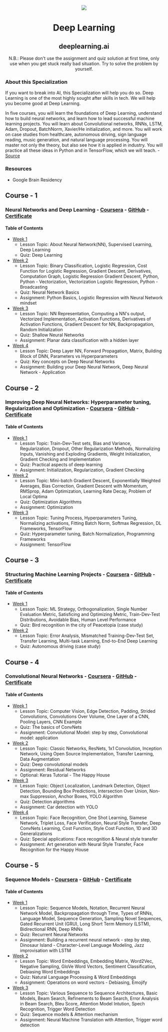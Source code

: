<div align="center">
    <img src="./background.jpg">
    <h1>Deep Learning</h1>
    <h2>deeplearning.ai</h2>
    <p>N.B.: Please don't use the assignment and quiz solution at first time, only use when you get stuck really bad situation. Try to solve the problem by yourself.</p>
</div>


### About this Specialization
<p>If you want to break into AI, this Specialization will help you do so. Deep Learning is one of the most highly sought after skills in tech. We will help you become good at Deep Learning.<br/>

In five courses, you will learn the foundations of Deep Learning, understand how to build neural networks, and learn how to lead successful machine learning projects. You will learn about Convolutional networks, RNNs, LSTM, Adam, Dropout, BatchNorm, Xavier/He initialization, and more. You will work on case studies from healthcare, autonomous driving, sign language reading, music generation, and natural language processing. You will master not only the theory, but also see how it is applied in industry. You will practice all these ideas in Python and in TensorFlow, which we will teach.  - <a href="https://www.coursera.org/specializations/deep-learning">Source</a></p>


### Resources
- Google Brain Residency


## Course - 1
### Neural Networks and Deep Learning - [Coursera](https://www.coursera.org/learn/neural-networks-deep-learning) - [GitHub](https://github.com/MrinmoiHossain/Deep-Learning-Specialization-Coursera/tree/master/Course_1-Neural_Networks_and_Deep_Learning) - [Certificate](https://www.coursera.org/account/accomplishments/certificate/DD9BEFKMBQVD)

#### Table of Contents
* [Week 1](https://github.com/MrinmoiHossain/Deep-Learning-Specialization-Coursera/tree/master/Course_1-Neural_Networks_and_Deep_Learning/Week-1)
    * Lesson Topic: About Neural Network(NN), Supervised Learning, Deep Learning
    * Quiz: Deep Learning
* [Week 2](https://github.com/MrinmoiHossain/Deep-Learning-Specialization-Coursera/tree/master/Course_1-Neural_Networks_and_Deep_Learning/Week-2)
    * Lesson Topic: Binary Classification, Logistic Regression, Cost Function for Logistic Regression, Gradient Descent, Derivatives, Computation Graph, Logistic Regression Gradient Descent, Python, Python - Vectorization, Vectorization Logistic Regression, Python - Broadcasting
    * Quiz: Neural Network Basics
    * Assignment: Python Basics, Logistic Regression with Neural Network mindset
* [Week 3](https://github.com/MrinmoiHossain/Deep-Learning-Specialization-Coursera/tree/master/Course_1-Neural_Networks_and_Deep_Learning/Week-3)
    * Lesson Topic: NN Representation, Computing a NN's output, Vectorized Implementation, Activation Functions, Derivatives of Activation Functions, Gradient Descent for NN, Backpropagation, Random Initialization
    * Quiz: Shallow Neural Networks
    * Assignment: Planar data classification with a hidden layer
* [Week 4](https://github.com/MrinmoiHossain/Deep-Learning-Specialization-Coursera/tree/master/Course_1-Neural_Networks_and_Deep_Learning/Week-4)
    * Lesson Topic: Deep Layer NN, Forward Propagation, Matrix, Building Block of DNN, Parameters vs Hyperparameters
    * Quiz: Key concepts on Deep Neural Networks
    * Assignment: Building your Deep Neural Network, Deep Neural Network - Application



## Course - 2
### Improving Deep Neural Networks: Hyperparameter tuning, Regularization and Optimization - [Coursera](https://www.coursera.org/learn/deep-neural-network) - [GitHub](https://github.com/MrinmoiHossain/Deep-Learning-Specialization-Coursera/tree/master/Course_2-Improving_Deep_Neural_Networks_Hyperparameter_tuning_Regularization_and_Optimization) - [Certificate](https://www.coursera.org/account/accomplishments/certificate/XBNJEFZ4NDHJ)

#### Table of Contents
* [Week 1](https://github.com/MrinmoiHossain/Deep-Learning-Specialization-Coursera/tree/master/Course_2-Improving_Deep_Neural_Networks_Hyperparameter_tuning_Regularization_and_Optimization/Week-1)
    * Lesson Topic: Train-Dev-Test sets, Bias and Variance, Regularization, Dropout, Other Regularization Methods, Normalizing Inputs, Vanishing and Exploding Gradients, Weight Initialization, Gradient Checking and Implementation
    * Quiz: Practical aspects of deep learning
    * Assignment: Initialization, Regularization, Gradient Checking
* [Week 2](https://github.com/MrinmoiHossain/Deep-Learning-Specialization-Coursera/tree/master/Course_2-Improving_Deep_Neural_Networks_Hyperparameter_tuning_Regularization_and_Optimization/Week-2)
    * Lesson Topic: Mini-batch Gradient Descent, Exponentially Weighted Averages, Bias Correction, Gradient Descent with Momentum, RMSprop, Adam Optimization, Learning Rate Decay, Problem of Local Optima
    * Quiz: Optimization Algorithms
    * Assignment: Optimization
* [Week 3](https://github.com/MrinmoiHossain/Deep-Learning-Specialization-Coursera/tree/master/Course_2-Improving_Deep_Neural_Networks_Hyperparameter_tuning_Regularization_and_Optimization/Week-3)
    * Lesson Topic: Tuning Process, Hyperparameters Tuning, Normalizing activations, Fitting Batch Norm, Softmax Regression, DL Frameworks, TensorFlow
    * Quiz: Hyperparameter tuning, Batch Normalization, Programming Frameworks
    * Assignment: TensorFlow



## Course - 3
### Structuring Machine Learning Projects - [Coursera](https://www.coursera.org/learn/machine-learning-projects) - [GitHub](https://github.com/MrinmoiHossain/Deep-Learning-Specialization-Coursera/tree/master/Course_3-Structuring_Machine_Learning_Projects) - [Certificate](https://www.coursera.org/account/accomplishments/certificate/9SSBZED9PQKA)

#### Table of Contents
* [Week 1](https://github.com/MrinmoiHossain/Deep-Learning-Specialization-Coursera/tree/master/Course_3-Structuring_Machine_Learning_Projects/Week-1)
    * Lesson Topic: ML Strategy, Orthogonalization, Single Number Evaluation Metric, Satisficing and Optimizing Metric, Train-Dev-Test Distributions, Avoidable Bias, Human Level Performance
    * Quiz: Bird recognition in the city of Peacetopia (case study)
* [Week 2](https://github.com/MrinmoiHossain/Deep-Learning-Specialization-Coursera/tree/master/Course_3-Structuring_Machine_Learning_Projects/Week-2)
    * Lesson Topic: Error Analysis, Mismatched Training-Dev-Test Set, Transfer Learning, Multi-task Learning, End-to-End Deep Learning
    * Quiz: Autonomous driving (case study)



## Course - 4
### Convolutional Neural Networks - [Coursera](https://www.coursera.org/learn/convolutional-neural-networks) - [GitHub](https://github.com/MrinmoiHossain/Deep-Learning-Specialization-Coursera/tree/master/Course_4-Convolutional_Neural_Networks) - [Certificate](https://www.coursera.org/account/accomplishments/certificate/92ATEV8QCXZB)

#### Table of Contents
* [Week 1](https://github.com/MrinmoiHossain/Deep-Learning-Specialization-Coursera/tree/master/Course_4-Convolutional_Neural_Networks/Week-1)
    * Lesson Topic: Computer Vision, Edge Detection, Padding, Strided Convolutions, Convolutions Over Volume, One Layer of a CNN, Pooling Layers, CNN Example
    * Quiz: The basics of ConvNets
    * Assignment: Convolutional Model: step by step, Convolutional model: application
* [Week 2](https://github.com/MrinmoiHossain/Deep-Learning-Specialization-Coursera/tree/master/Course_4-Convolutional_Neural_Networks/Week-2)
    * Lesson Topic: Classic Networks, ResNets, 1x1 Convolution, Inception Network, Using Open Source Implementation, Transfer Learning, Data Augmentation
    * Quiz: Deep convolutional models
    * Assignment: Residual Networks
    * Optional: Keras Tutorial - The Happy House
* [Week 3](https://github.com/MrinmoiHossain/Deep-Learning-Specialization-Coursera/tree/master/Course_4-Convolutional_Neural_Networks/Week-3)
    * Lesson Topic: Object Localization, Landmark Detection, Object Detection, Bounding Box Predictions, Intersection Over Union, Non-max Suppression, Anchor Boxes, YOLO Algorithm
    * Quiz: Detection algorithms
    * Assignment: Car detection with YOLO
* [Week 4](https://github.com/MrinmoiHossain/Deep-Learning-Specialization-Coursera/tree/master/Course_4-Convolutional_Neural_Networks/Week-4)
    * Lesson Topic: Face Recognition, One Shot Learning, Siamese Network, Triplet Loss, Face Verification, Neural Style Transfer, Deep ConvNets Learning, Cost Function, Style Cost Function, 1D and 3D Generalizations
    * Quiz: Special applications: Face recognition & Neural style transfer
    * Assignment: Art generation with Neural Style Transfer, Face Recognition for the Happy House



## Course - 5
### Sequence Models - [Coursera](https://www.coursera.org/learn/nlp-sequence-models) - [GitHub](https://github.com/MrinmoiHossain/Deep-Learning-Specialization-Coursera/tree/master/Course_5-Sequence_Models) - [Certificate](https://www.coursera.org/account/accomplishments/certificate/YXTEQ4LLN6QN)

#### Table of Contents
* [Week 1](https://github.com/MrinmoiHossain/Deep-Learning-Specialization-Coursera/tree/master/Course_5-Sequence_Models/Week-1)
    * Lesson Topic: Sequence Models, Notation, Recurrent Neural Network Model, Backpropagation through Time, Types of RNNs, Language Model, Sequence Generation, Sampling Novel Sequences, Gated Recurrent Unit (GRU), Long Short Term Memory (LSTM), Bidirectional RNN, Deep RNNs
    * Quiz: Recurrent Neural Networks
    * Assignment: Building a recurrent neural network - step by step, Dinosaur Island - Character-Level Language Modeling, Jazz improvisation with LSTM
* [Week 2](https://github.com/MrinmoiHossain/Deep-Learning-Specialization-Coursera/tree/master/Course_5-Sequence_Models/Week-2)
    * Lesson Topic: Word Embeddings, Embedding Matrix, Word2Vec, Negative Sampling, GloVe Word Vectors, Sentiment Classification, Debiasing Word Embeddings
    * Quiz: Natural Language Processing & Word Embeddings
    * Assignment: Operations on word vectors - Debiasing, Emojify
* [Week 3](https://github.com/MrinmoiHossain/Deep-Learning-Specialization-Coursera/tree/master/Course_5-Sequence_Models/Week-3)
    * Lesson Topic: Various Sequence to Sequence Architectures, Basic Models, Beam Search, Refinements to Beam Search, Error Analysis in Beam Search, Bleu Score, Attention Model Intution, Spech Recognition, Trigger Word Detection
    * Quiz: Sequence models & Attention mechanism
    * Assignment: Neural Machine Translation with Attention, Trigger word detection
